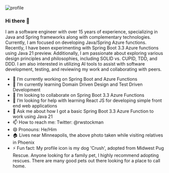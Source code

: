 ![profile](https://user-images.githubusercontent.com/3802975/219921938-7923bbaf-a55d-4d99-8bd4-d65436686a4c.jpg)

### Hi there 👋

I am a software engineer with over 15 years of experience, specializing in Java and Spring frameworks along with complementary technologies. Currently, I am focused on developing Java/Spring Azure functions. Recently, I have been experimenting with Spring Boot 3.3 Azure functions using Java 21 preview. Additionally, I am passionate about exploring various design principles and philosophies, including SOLID vs. CUPID, TDD, and DDD. I am also interested in utilizing AI tools to assist with software development, testing, and reviewing my work and collaborating with peers.

- 🔭 I’m currently working on Spring Boot and Azure Functions
- 🌱 I’m currently learning Domain Driven Design and Test Driven Development
- 👯 I’m looking to collaborate on Spring Boot 3.3 Azure Functions
- 🤔 I’m looking for help with learning React JS for developing simple front end web applications
- 💬 Ask me about how I got a basic Spring Boot 3.3 Azure Function to work using Java 21
- 📫 How to reach me: Twitter: @rwstockman
- 😄 Pronouns: He/Him
- :house: Lives near Minneapolis, the above photo taken while visiting relatives in Phoenix
- ⚡ Fun fact:  My profile icon is my dog 'Crush', adopted from Midwest Pug Rescue. Anyone looking for a family pet, I highly recommend adopting rescues. There are many good pets out there looking for a place to call home.
